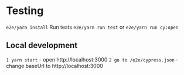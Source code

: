# Testing
`e2e/yarn install`
Run tests
`e2e/yarn run test` or `e2e/yarn run cy:open`

## Local development
`1 yarn start` - open http://localhost:3000
`2 go to /e2e/cypress.json` - change baseUrl to http://localhost:3000
